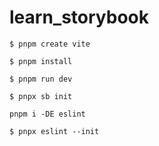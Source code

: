 # learn_storybook

```shell
$ pnpm create vite
```

```shell
$ pnpm install
```

```shell
$ pnpm run dev
```

```shell
$ pnpx sb init
```

```shell
pnpm i -DE eslint
```

```shell
$ pnpx eslint --init
```